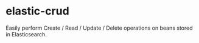 # elastic-crud

Easily perform Create / Read / Update / Delete operations on beans stored in Elasticsearch.
